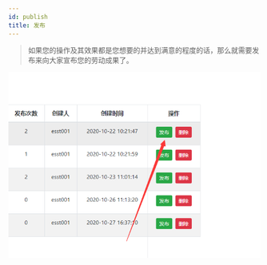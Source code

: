 ```yaml
---
id: publish
title: 发布
---
```

>如果您的操作及其效果都是您想要的并达到满意的程度的话，那么就需要发布来向大家宣布您的劳动成果了。

![img](../static/img/go.png)

